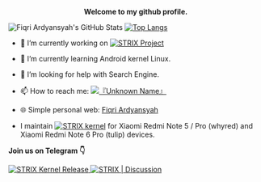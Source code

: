 <p align="center"><strong>Welcome to my github profile.</strong></p>

![Fiqri Ardyansyah's GitHub Stats](https://github-readme-stats.vercel.app/api?username=fiqri19102002&layout=compact&show_icons=true&include_all_commits=true)
[![Top Langs](https://github-readme-stats.vercel.app/api/top-langs/?username=fiqri19102002&layout=compact&show_icons=true&hide_border=false)](https://github.com/fiqri19102002)

- 🔭 I’m currently working on [![STRIX Project](http://img.shields.io/static/v1?label=STRIX&message=Project&color=FF0000)](https://github.com/STRIX-Project)
- 🌱 I’m currently learning Android kernel Linux.
- 🤔 I’m looking for help with Search Engine.
- 📫 How to reach me: [![『Unknown Name』](https://img.shields.io/badge/%E3%80%8EUnknown%20Name%E3%80%8F-Telegram-00BFFF?style=flat&logo=telegram)](https://t.me/unknown_name123)
- 🌐 Simple personal web: [Fiqri Ardyansyah](https://fiqri19102002.github.io/)

- I maintain [![STRIX kernel](http://img.shields.io/static/v1?label=STRIX&message=kernel&color=FF0000)](https://github.com/STRIX-Project/STRIX_kernel_xiaomi-sdm660) for Xiaomi Redmi Note 5 / Pro (whyred) and Xiaomi Redmi Note 6 Pro (tulip) devices.

<p><strong>Join us on Telegram 👇 </strong></p>

<a href="https://t.me/strix_kernel">
	<img alt="STRIX Kernel Release" src="https://img.shields.io/badge/dynamic/json?logo=telegram&label=STRIX%20Kernel%20Release&labelColor=273849&suffix=+Members&color=FF0000&query=%24.data.totalSubs&url=https%3A%2F%2Fapi.spencerwoo.com%2Fsubstats%2F%3Fsource%3Dtelegram%26queryKey%3Dstrix_kernel&longCache=true"/>
</a>
<a href="https://t.me/strix_discussion">
	<img alt="STRIX | Discussion" src="https://img.shields.io/badge/dynamic/json?logo=telegram&label=STRIX%20%7C%20Discussion&labelColor=273849&suffix=+Members&color=FF0000&query=%24.data.totalSubs&url=https%3A%2F%2Fapi.spencerwoo.com%2Fsubstats%2F%3Fsource%3Dtelegram%26queryKey%3Dstrix_discussion&longCache=true"/>
</a>

